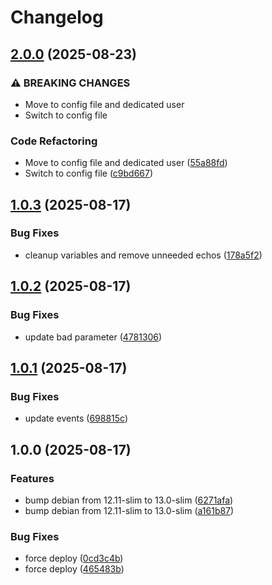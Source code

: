 # Changelog

## [2.0.0](https://github.com/tkhom3/docker-rtl/compare/v1.0.3...v2.0.0) (2025-08-23)


### ⚠ BREAKING CHANGES

* Move to config file and dedicated user
* Switch to config file

### Code Refactoring

* Move to config file and dedicated user ([55a88fd](https://github.com/tkhom3/docker-rtl/commit/55a88fd6032f6c3a4d8b742100a1da6f7833fe9a))
* Switch to config file ([c9bd667](https://github.com/tkhom3/docker-rtl/commit/c9bd667b92a2f12a1322a8266c1eb36c2800d91e))

## [1.0.3](https://github.com/tkhom3/docker-rtl/compare/v1.0.2...v1.0.3) (2025-08-17)


### Bug Fixes

* cleanup variables and remove unneeded echos ([178a5f2](https://github.com/tkhom3/docker-rtl/commit/178a5f27b908ae3c7410b9bd9b4e2ae3e838dea2))

## [1.0.2](https://github.com/tkhom3/docker-rtl/compare/v1.0.1...v1.0.2) (2025-08-17)


### Bug Fixes

* update bad parameter ([4781306](https://github.com/tkhom3/docker-rtl/commit/4781306b7f4c39e44082f503fec6133d12f87958))

## [1.0.1](https://github.com/tkhom3/docker-rtl/compare/v1.0.0...v1.0.1) (2025-08-17)


### Bug Fixes

* update events ([698815c](https://github.com/tkhom3/docker-rtl/commit/698815c1e69e16a485c8f7d99bae839de331334e))

## 1.0.0 (2025-08-17)


### Features

* bump debian from 12.11-slim to 13.0-slim ([6271afa](https://github.com/tkhom3/docker-rtl/commit/6271afa3bc82528aed3b72c49a400205d3bacc96))
* bump debian from 12.11-slim to 13.0-slim ([a161b87](https://github.com/tkhom3/docker-rtl/commit/a161b87d3a379c4946f88bea703b106cfd89f1d0))


### Bug Fixes

* force deploy ([0cd3c4b](https://github.com/tkhom3/docker-rtl/commit/0cd3c4b0d1f68b481bc21ff90b4dd2a82a7b3ea4))
* force deploy ([465483b](https://github.com/tkhom3/docker-rtl/commit/465483b0243bbbf887dd34b3ce5a387fcb5e0368))

